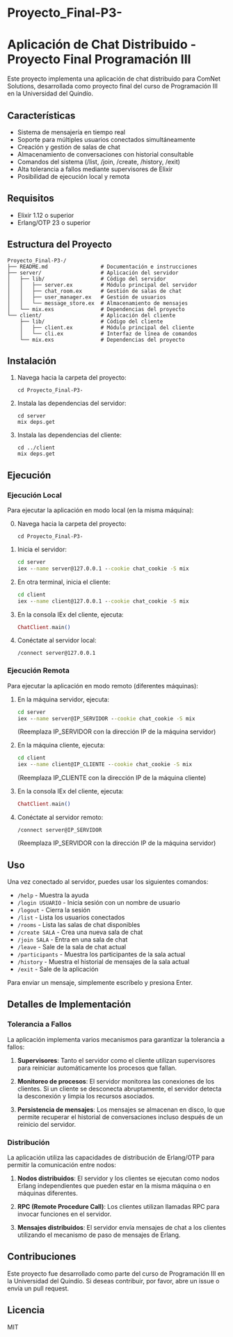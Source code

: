 # Proyecto_Final-P3-

# Aplicación de Chat Distribuido - Proyecto Final Programación III

Este proyecto implementa una aplicación de chat distribuido para ComNet Solutions, desarrollada como proyecto final del curso de Programación III en la Universidad del Quindío.

## Características

- Sistema de mensajería en tiempo real
- Soporte para múltiples usuarios conectados simultáneamente
- Creación y gestión de salas de chat
- Almacenamiento de conversaciones con historial consultable
- Comandos del sistema (/list, /join, /create, /history, /exit)
- Alta tolerancia a fallos mediante supervisores de Elixir
- Posibilidad de ejecución local y remota

## Requisitos

- Elixir 1.12 o superior
- Erlang/OTP 23 o superior

## Estructura del Proyecto

```
Proyecto_Final-P3-/
├── README.md                 # Documentación e instrucciones
├── server/                   # Aplicación del servidor
│   ├── lib/                  # Código del servidor
│   │   ├── server.ex         # Módulo principal del servidor
│   │   ├── chat_room.ex      # Gestión de salas de chat
│   │   ├── user_manager.ex   # Gestión de usuarios
│   │   └── message_store.ex  # Almacenamiento de mensajes
│   └── mix.exs               # Dependencias del proyecto
└── client/                   # Aplicación del cliente
    ├── lib/                  # Código del cliente
    │   ├── client.ex         # Módulo principal del cliente
    │   └── cli.ex            # Interfaz de línea de comandos
    └── mix.exs               # Dependencias del proyecto
```

## Instalación

1. Navega hacia la carpeta del proyecto:
   ```
   cd Proyecto_Final-P3-
   ```

2. Instala las dependencias del servidor:
   ```
   cd server
   mix deps.get
   ```

3. Instala las dependencias del cliente:
   ```
   cd ../client
   mix deps.get
   ```

## Ejecución

### Ejecución Local

Para ejecutar la aplicación en modo local (en la misma máquina):

0. Navega hacia la carpeta del proyecto:
   ```
   cd Proyecto_Final-P3-
   ```

1. Inicia el servidor:
   ```cmd
   cd server
   iex --name server@127.0.0.1 --cookie chat_cookie -S mix
   ```

2. En otra terminal, inicia el cliente:
   ```cmd
   cd client
   iex --name client@127.0.0.1 --cookie chat_cookie -S mix
   ```

3. En la consola IEx del cliente, ejecuta:
   ```elixir
   ChatClient.main()
   ```

4. Conéctate al servidor local:
   ```
   /connect server@127.0.0.1
   ```

### Ejecución Remota

Para ejecutar la aplicación en modo remoto (diferentes máquinas):

1. En la máquina servidor, ejecuta:
   ```cmd
   cd server
   iex --name server@IP_SERVIDOR --cookie chat_cookie -S mix
   ```
   (Reemplaza IP_SERVIDOR con la dirección IP de la máquina servidor)

2. En la máquina cliente, ejecuta:
   ```cmd
   cd client
   iex --name client@IP_CLIENTE --cookie chat_cookie -S mix
   ```
   (Reemplaza IP_CLIENTE con la dirección IP de la máquina cliente)

3. En la consola IEx del cliente, ejecuta:
   ```elixir
   ChatClient.main()
   ```

4. Conéctate al servidor remoto:
   ```
   /connect server@IP_SERVIDOR
   ```
   (Reemplaza IP_SERVIDOR con la dirección IP de la máquina servidor)

## Uso

Una vez conectado al servidor, puedes usar los siguientes comandos:

- `/help` - Muestra la ayuda
- `/login USUARIO` - Inicia sesión con un nombre de usuario
- `/logout` - Cierra la sesión
- `/list` - Lista los usuarios conectados
- `/rooms` - Lista las salas de chat disponibles
- `/create SALA` - Crea una nueva sala de chat
- `/join SALA` - Entra en una sala de chat
- `/leave` - Sale de la sala de chat actual
- `/participants` - Muestra los participantes de la sala actual
- `/history` - Muestra el historial de mensajes de la sala actual
- `/exit` - Sale de la aplicación

Para enviar un mensaje, simplemente escríbelo y presiona Enter.

## Detalles de Implementación

### Tolerancia a Fallos

La aplicación implementa varios mecanismos para garantizar la tolerancia a fallos:

1. **Supervisores**: Tanto el servidor como el cliente utilizan supervisores para reiniciar automáticamente los procesos que fallan.

2. **Monitoreo de procesos**: El servidor monitorea las conexiones de los clientes. Si un cliente se desconecta abruptamente, el servidor detecta la desconexión y limpia los recursos asociados.

3. **Persistencia de mensajes**: Los mensajes se almacenan en disco, lo que permite recuperar el historial de conversaciones incluso después de un reinicio del servidor.

### Distribución

La aplicación utiliza las capacidades de distribución de Erlang/OTP para permitir la comunicación entre nodos:

1. **Nodos distribuidos**: El servidor y los clientes se ejecutan como nodos Erlang independientes que pueden estar en la misma máquina o en máquinas diferentes.

2. **RPC (Remote Procedure Call)**: Los clientes utilizan llamadas RPC para invocar funciones en el servidor.

3. **Mensajes distribuidos**: El servidor envía mensajes de chat a los clientes utilizando el mecanismo de paso de mensajes de Erlang.

## Contribuciones

Este proyecto fue desarrollado como parte del curso de Programación III en la Universidad del Quindío. Si deseas contribuir, por favor, abre un issue o envía un pull request.

## Licencia

MIT